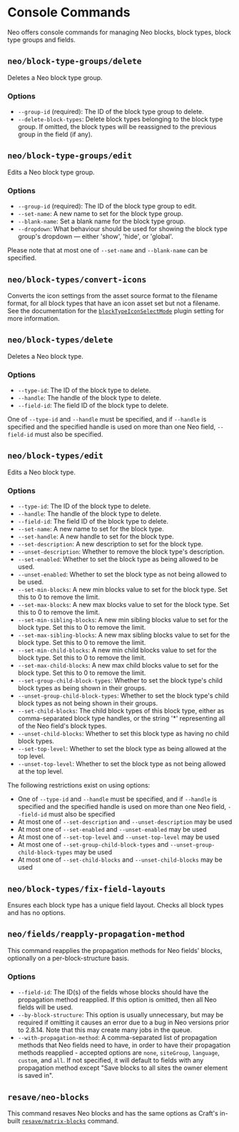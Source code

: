 # Console Commands

Neo offers console commands for managing Neo blocks, block types, block type groups and fields.

## `neo/block-type-groups/delete`

Deletes a Neo block type group.

### Options
- `--group-id` (required): The ID of the block type group to delete.
- `--delete-block-types`: Delete block types belonging to the block type group. If omitted, the block types will be reassigned to the previous group in the field (if any).

## `neo/block-type-groups/edit`

Edits a Neo block type group.

### Options
- `--group-id` (required): The ID of the block type group to edit.
- `--set-name`: A new name to set for the block type group.
- `--blank-name`: Set a blank name for the block type group.
- `--dropdown`: What behaviour should be used for showing the block type group's dropdown — either 'show', 'hide', or 'global'.

Please note that at most one of `--set-name` and `--blank-name` can be specified.

## `neo/block-types/convert-icons`

Converts the icon settings from the asset source format to the filename format, for all block types that have an icon asset set but not a filename. See the documentation for the [`blockTypeIconSelectMode`](settings.md#blocktypeiconselectmode) plugin setting for more information.

## `neo/block-types/delete`

Deletes a Neo block type.

### Options
- `--type-id`: The ID of the block type to delete.
- `--handle`: The handle of the block type to delete.
- `--field-id`: The field ID of the block type to delete.

One of `--type-id` and `--handle` must be specified, and if `--handle` is specified and the specified handle is used on more than one Neo field, `--field-id` must also be specified.

## `neo/block-types/edit`

Edits a Neo block type.

### Options
- `--type-id`: The ID of the block type to delete.
- `--handle`: The handle of the block type to delete.
- `--field-id`: The field ID of the block type to delete.
- `--set-name`: A new name to set for the block type.
- `--set-handle`: A new handle to set for the block type.
- `--set-description`: A new description to set for the block type.
- `--unset-description`: Whether to remove the block type's description.
- `--set-enabled`: Whether to set the block type as being allowed to be used.
- `--unset-enabled`: Whether to set the block type as not being allowed to be used.
- `--set-min-blocks`: A new min blocks value to set for the block type. Set this to 0 to remove the limit.
- `--set-max-blocks`: A new max blocks value to set for the block type. Set this to 0 to remove the limit.
- `--set-min-sibling-blocks`: A new min sibling blocks value to set for the block type. Set this to 0 to remove the limit.
- `--set-max-sibling-blocks`: A new max sibling blocks value to set for the block type. Set this to 0 to remove the limit.
- `--set-min-child-blocks`: A new min child blocks value to set for the block type. Set this to 0 to remove the limit.
- `--set-max-child-blocks`: A new max child blocks value to set for the block type. Set this to 0 to remove the limit.
- `--set-group-child-block-types`: Whether to set the block type's child block types as being shown in their groups.
- `--unset-group-child-block-types`: Whether to set the block type's child block types as not being shown in their groups.
- `--set-child-blocks`: The child block types of this block type, either as comma-separated block type handles, or the string '*' representing all of the Neo field's block types.
- `--unset-child-blocks`: Whether to set this block type as having no child block types.
- `--set-top-level`: Whether to set the block type as being allowed at the top level.
- `--unset-top-level`: Whether to set the block type as not being allowed at the top level.

The following restrictions exist on using options:
- One of `--type-id` and `--handle` must be specified, and if `--handle` is specified and the specified handle is used on more than one Neo field, `--field-id` must also be specified
- At most one of `--set-description` and `--unset-description` may be used
- At most one of `--set-enabled` and `--unset-enabled` may be used
- At most one of `--set-top-level` and `--unset-top-level` may be used
- At most one of `--set-group-child-block-types` and `--unset-group-child-block-types` may be used
- At most one of `--set-child-blocks` and `--unset-child-blocks` may be used

## `neo/block-types/fix-field-layouts`

Ensures each block type has a unique field layout. Checks all block types and has no options.

## `neo/fields/reapply-propagation-method`

This command reapplies the propagation methods for Neo fields' blocks, optionally on a per-block-structure basis.

### Options
- `--field-id`: The ID(s) of the fields whose blocks should have the propagation method reapplied. If this option is omitted, then all Neo fields will be used.
- `--by-block-structure`: This option is usually unnecessary, but may be required if omitting it causes an error due to a bug in Neo versions prior to 2.8.14. Note that this may create many jobs in the queue.
- `--with-propagation-method`: A comma-separated list of propagation methods that Neo fields need to have, in order to have their propagation methods reapplied - accepted options are `none`, `siteGroup`, `language`, `custom`, and `all`. If not specified, it will default to fields with any propagation method except "Save blocks to all sites the owner element is saved in".

## `resave/neo-blocks`

This command resaves Neo blocks and has the same options as Craft's in-built [`resave/matrix-blocks`](https://craftcms.com/docs/4.x/console-commands.html#resave-matrix-blocks) command.
